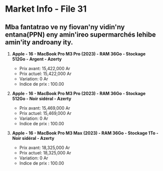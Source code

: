 # Market Info - File 31

## Mba fantatrao ve ny fiovan'ny vidin'ny entana(PPN) eny amin'ireo supermarchés lehibe amin'ity androany ity.

1. **Apple - 16 - MacBook Pro M3 Pro (2023) - RAM 36Go - Stockage 512Go - Argent - Azerty**
   - Prix avant: 15,422,000 Ar
   - Prix actuel: 15,422,000 Ar
   - Variation: 0 Ar
   - Indice de prix : 100.00

2. **Apple - 16 - MacBook Pro M3 Pro (2023) - RAM 36Go - Stockage 512Go - Noir sidéral - Azerty**
   - Prix avant: 15,469,000 Ar
   - Prix actuel: 15,469,000 Ar
   - Variation: 0 Ar
   - Indice de prix : 100.00

3. **Apple - 16 - MacBook Pro M3 Max (2023) - RAM 36Go - Stockage 1To - Noir sidéral - Azerty**
   - Prix avant: 18,325,000 Ar
   - Prix actuel: 18,325,000 Ar
   - Variation: 0 Ar
   - Indice de prix : 100.00

